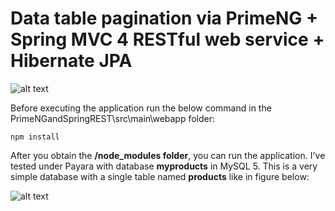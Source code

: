 # Data table pagination via PrimeNG + Spring MVC 4 RESTful web service + Hibernate JPA

![alt text](https://4.bp.blogspot.com/-RlaY9ZL2icE/V4NgL5s4LnI/AAAAAAAAHGg/HKfhcL0PHVUmbJBGYBL1k7Sfrz48ki5HwCLcB/s1600/primeng%2Bspring%2Bhibernate%2Bjpa.png "App")

Before executing the application run the below command in the PrimeNGandSpringREST\src\main\webapp folder:

```
npm install
```

After you obtain the **/node_modules folder**, you can run the application. I've tested under Payara with database **myproducts** in MySQL 5. This is a very simple database with a single table named **products** like in figure below:

![alt text](https://3.bp.blogspot.com/-Cxm3WGQkh5o/V4NgH5LsidI/AAAAAAAAHGc/zttIusvbX3ImOMKPhpIzKEgP87MyUN-vQCKgB/s1600/mysql%2Bdb%2Bprimeng%2Bspring%2Bmvc%2Bhibernate%2Bjpa.png "myproducts")
